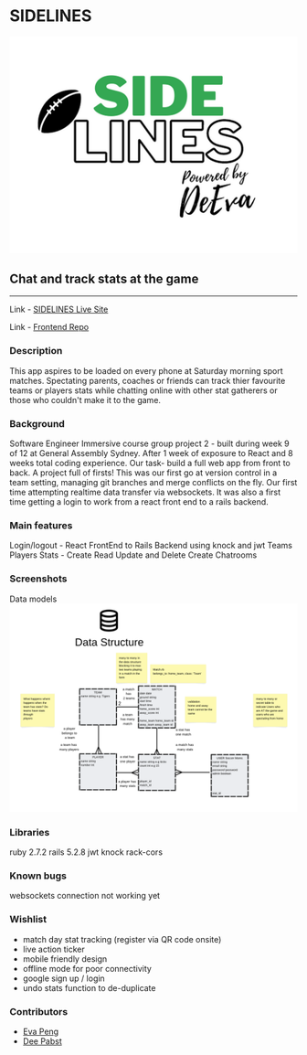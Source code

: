# SIDELINES
![sidelines logo](app/assets/images/sidelines_logo.png)

## Chat and track stats at the game
---

Link - [SIDELINES Live Site](https://deepabst.github.io/sideline-app-frontend/#/)

Link - [Frontend Repo](https://github.com/deepabst/sideline-app-frontend)

### Description
This app aspires to be loaded on every phone at Saturday morning sport matches. Spectating parents, coaches or friends can track thier favourite teams or players stats while chatting online with other stat gatherers or those who couldn't make it to the game.

### Background

Software Engineer Immersive course group project 2 - built during week 9 of 12 at General Assembly Sydney. After 1 week of exposure to React and 8 weeks total coding experience.
Our task- build a full web app from front to back.
A project full of firsts! This was our first go at version control in a team setting, managing git branches and merge conflicts on the fly. Our first time attempting realtime data transfer via websockets. It was also a first time getting a login to work from a react front end to a rails backend.


### Main features
Login/logout - React FrontEnd to Rails Backend using knock and jwt
Teams Players Stats - Create Read Update and Delete
Create Chatrooms

### Screenshots
Data models
![data structure diagram](app/assets/images/data_structure.png)

### Libraries
ruby 2.7.2
rails 5.2.8
jwt
knock
rack-cors

### Known bugs
websockets connection not working yet

### Wishlist
- match day stat tracking (register via QR code onsite)
- live action ticker
- mobile friendly design
- offline mode for poor connectivity
- google sign up / login
- undo stats function to de-duplicate

### Contributors
- [Eva Peng](https://github.com/rainpyr)
- [Dee Pabst](https://github.com/deepabst)